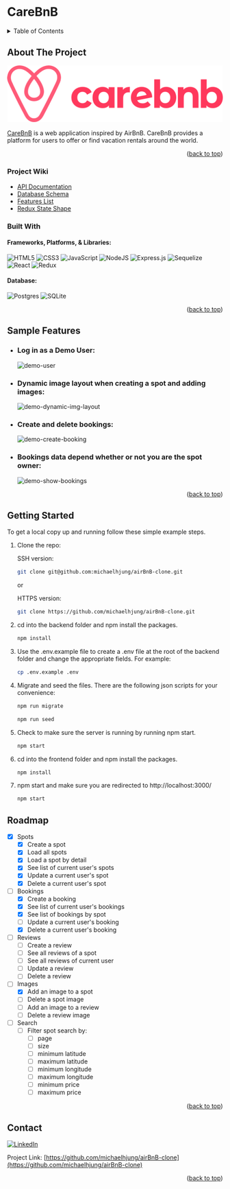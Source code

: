 # CareBnB
<!-- TABLE OF CONTENTS -->
<details>
  <summary>Table of Contents</summary>
  <ol>
    <li>
      <a href="#about-the-project">About The Project</a>
      <ul>
        <li><a href="#project-wiki">Project Wiki</a></li>
        <li><a href="#built-with">Built With</a></li>
      </ul>
    </li>
    <li>
      <a href="#sample-features">Sample Features</a>
    </li>
    <li>
      <a href="#getting-started">Getting Started</a>
    </li>
    <li><a href="#roadmap">Roadmap</a></li>
    <li><a href="#contact">Contact</a></li>
  </ol>
</details>

<!-- ABOUT THE PROJECT -->
## About The Project
![carebnb-logo]

[carebnb-logo]: ./frontend/src/logo/carebnb-logo-v5.png

[CareBnB](https://carebnb-2022.herokuapp.com/) is a web application inspired by AirBnB. CareBnB provides a platform for
users to offer or find vacation rentals around the world.

<p align="right">(<a href="#readme-top">back to top</a>)</p>

### Project Wiki
* [API Documentation](https://github.com/michaelhjung/airBnB-clone/wiki/API-Documentation)
* [Database Schema](https://github.com/michaelhjung/airBnB-clone/wiki/Database-Schema)
* [Features List](https://github.com/michaelhjung/airBnB-clone/wiki/Features-List)
* [Redux State Shape](https://github.com/michaelhjung/airBnB-clone/wiki/Redux-Store-Shape)


### Built With
#### Frameworks, Platforms, & Libraries:
![HTML5](https://img.shields.io/badge/html5-%23E34F26.svg?style=for-the-badge&logo=html5&logoColor=white)
![CSS3](https://img.shields.io/badge/css3-%231572B6.svg?style=for-the-badge&logo=css3&logoColor=white)
![JavaScript](https://img.shields.io/badge/javascript-%23323330.svg?style=for-the-badge&logo=javascript&logoColor=%23F7DF1E)
![NodeJS](https://img.shields.io/badge/node.js-6DA55F?style=for-the-badge&logo=node.js&logoColor=white)
![Express.js](https://img.shields.io/badge/express.js-%23404d59.svg?style=for-the-badge&logo=express&logoColor=%2361DAFB)
![Sequelize](https://img.shields.io/badge/Sequelize-52B0E7?style=for-the-badge&logo=Sequelize&logoColor=white)
![React](https://img.shields.io/badge/react-%2320232a.svg?style=for-the-badge&logo=react&logoColor=%2361DAFB)
![Redux](https://img.shields.io/badge/redux-%23593d88.svg?style=for-the-badge&logo=redux&logoColor=white)

#### Database:
![Postgres](https://img.shields.io/badge/postgres-%23316192.svg?style=for-the-badge&logo=postgresql&logoColor=white)
![SQLite](https://img.shields.io/badge/sqlite-%2307405e.svg?style=for-the-badge&logo=sqlite&logoColor=white)


<p align="right">(<a href="#readme-top">back to top</a>)</p>

<!-- SAMPLE FEATURES -->
## Sample Features

  - ### Log in as a Demo User:
    ![demo-user]

  - ### Dynamic image layout when creating a spot and adding images:
    ![demo-dynamic-img-layout]

  - ### Create and delete bookings:
    ![demo-create-booking]

  - ### Bookings data depend whether or not you are the spot owner:
    ![demo-show-bookings]


<p align="right">(<a href="#readme-top">back to top</a>)</p>

<!-- GETTING STARTED -->
## Getting Started

To get a local copy up and running follow these simple example steps.

1. Clone the repo:

    SSH version:
    ```sh
    git clone git@github.com:michaelhjung/airBnB-clone.git
    ```
    or

    HTTPS version:
    ```sh
    git clone https://github.com/michaelhjung/airBnB-clone.git
    ```

2. cd into the backend folder and npm install the packages.
    ```sh
    npm install
    ```
3. Use the .env.example file to create a .env file at the root of the backend folder and change the appropriate fields. For example:
    ```sh
    cp .env.example .env
    ```
4. Migrate and seed the files. There are the following json scripts for your convenience:
    ```sh
    npm run migrate
    ```
    ```sh
    npm run seed
    ```
5. Check to make sure the server is running by running npm start.
    ```sh
    npm start
    ```
6. cd into the frontend folder and npm install the packages.
    ```sh
    npm install
    ```
7. npm start and make sure you are redirected to http://localhost:3000/
    ```sh
    npm start
    ```

<!-- ROADMAP -->
## Roadmap

- [x] Spots
    - [x] Create a spot
    - [x] Load all spots
    - [x] Load a spot by detail
    - [x] See list of current user's spots
    - [x] Update a current user's spot
    - [x] Delete a current user's spot
- [ ] Bookings
    - [x] Create a booking
    - [x] See list of current user's bookings
    - [x] See list of bookings by spot
    - [ ] Update a current user's booking
    - [x] Delete a current user's booking
- [ ] Reviews
    - [ ] Create a review
    - [ ] See all reviews of a spot
    - [ ] See all reviews of current user
    - [ ] Update a review
    - [ ] Delete a review
- [ ] Images
    - [x] Add an image to a spot
    - [ ] Delete a spot image
    - [ ] Add an image to a review
    - [ ] Delete a review image
- [ ] Search
    - [ ] Filter spot search by:
        - [ ] page
        - [ ] size
        - [ ] minimum latitude
        - [ ] maximum latitude
        - [ ] minimum longitude
        - [ ] maximum longitude
        - [ ] minimum price
        - [ ] maximum price

<p align="right">(<a href="#readme-top">back to top</a>)</p>


<!-- CONTACT -->
## Contact
[![LinkedIn][linkedin-shield]][linkedin-url]

Project Link: [https://github.com/michaelhjung/airBnB-clone](https://github.com/michaelhjung/airBnB-clone)

<p align="right">(<a href="#readme-top">back to top</a>)</p>



<!-- MARKDOWN LINKS & IMAGES -->
[linkedin-shield]: https://img.shields.io/badge/-LinkedIn-black.svg?style=for-the-badge&logo=linkedin&colorB=555
[linkedin-url]: https://linkedin.com/in/michael-h-jung/
[product-screenshot]: images/screenshot.png
[React.js]: https://img.shields.io/badge/React-20232A?style=for-the-badge&logo=react&logoColor=61DAFB
[React-url]: https://reactjs.org/
[demo-user]: ./demo/demo-demo-user.gif
[demo-dynamic-img-layout]: ./demo/demo-dynamic-img-layout.gif
[demo-create-booking]: ./demo/demo-create-delete-bookings.gif
[demo-show-bookings]: ./demo/demo-check-bookings.gif
